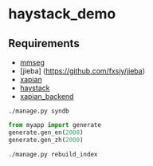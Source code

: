 haystack_demo
=============

Requirements
------------
* [mmseg](https://pypi.python.org/pypi/mmseg/1.3.0)
* [jieba] (https://github.com/fxsjy/jieba)
* [xapian](http://xapian.org/)
* [haystack](http://haystacksearch.org/)
* [xapian_backend](https://github.com/notanumber/xapian-haystack)

```shell
./manage.py syndb
```

```python
from myapp import generate
generate.gen_en(2000)
generate.gen_zh(2000)
```

```shell
./manage.py rebuild_index
```
